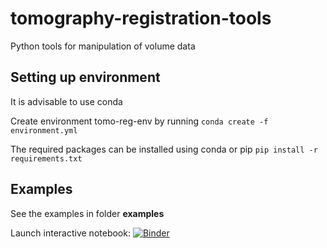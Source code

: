 # tomography-registration-tools
Python tools for manipulation of volume data

## Setting up environment
It is advisable to use conda

Create environment tomo-reg-env by running
``conda create -f environment.yml``

The required packages can be installed using conda or pip
``pip install -r requirements.txt``

## Examples
See the examples in folder **examples**

Launch interactive notebook:
[![Binder](https://mybinder.org/badge_logo.svg)](https://mybinder.org/v2/gh/CambridgeSolidMechanics/tomography-registration-tools.git/HEAD?labpath=examples%2Fdemo.ipynb)
